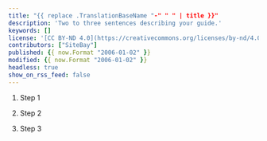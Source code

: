 ```yaml
---
title: "{{ replace .TranslationBaseName "-" " " | title }}"
description: 'Two to three sentences describing your guide.'
keywords: []
license: '[CC BY-ND 4.0](https://creativecommons.org/licenses/by-nd/4.0)'
contributors: ["SiteBay"]
published: {{ now.Format "2006-01-02" }}
modified: {{ now.Format "2006-01-02" }}
headless: true
show_on_rss_feed: false
---
```


<!--- Describe the shortguide, including any choices made (e.g. installs Python using Miniconda, only works for Debian and Ubuntu, etc. -->

1.  Step 1

2.  Step 2

3.  Step 3
